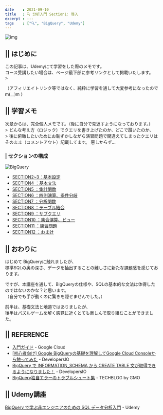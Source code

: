 ```yaml
---
date    : 2021-09-10
title   : 🔍 分析入門 Section1: 導入
excerpt : ---
tags    : ["🔍", "BigQuery", "Udemy"]
---
```



![img](https://img-c.udemycdn.com/course/240x135/2394060_adbb_4.jpg)


## || はじめに
この記事は、Udemyにて学習をした際のメモです。<br>
コース受講したい場合は、ページ最下部に参考リンクとして掲載いたします。<br>>


（アフィリエイトリンク等ではなく、純粋に学習を通して大変参考になったのでm(__)m ）



## || 学習メモ
次章からは、完全個人メモです。（後に自分で見返すようになっております。）<br>>
どんな考え方（ロジック）でクエリを書き上げたのか、どこで躓いたのか、<br>>
後に俯瞰したいためにお恥ずかしながら演習問題で間違えてしまったクエリはそのまま（コメントアウト）記載してます。
悪しからず...



### | セクションの構成

![BigQuery](https://cdn-ssl-devio-img.classmethod.jp/wp-content/uploads/2020/09/gcp-eyecatch-bigquery_1200x630.png)

- [SECTION2~3：基本設定](google_bigquery_2_3)
- [SECTION4  ：基本文法](google_bigquery_4)
- [SECTION5  ：集計関数](google_bigquery_5)
- [SECTION6  ：四則演算、条件分岐](google_bigquery_6)
- [SECTION7  ：分析関数](google_bigquery_7)
- [SECTION8  ：テーブル結合](google_bigquery_8)
- [SECTION9  ：サブクエリ](google_bigquery_9)
- [SECTION10 ：集合演算、ビュー](google_bigquery_10)
- [SECTION11 ：練習問題](google_bigquery_11)
- [SECTION12 ：おまけ](google_bigquery_12)



## || おわりに
はじめて BigQueryに触れましたが、<br>
標準SQLの奥の深さ、データを抽出することの難しさに新たな課題感を感じております。<br>

ですが、本講座を通して、BigQueryの仕様や、SQLの基本的な文法は体得したのではないのかな？と思います。<br>
（自分でも手が動くのに驚きを隠せませんでした。）

前半は、基礎文法と地道ではありましたが、<br>
後半はパズルゲームを解く感覚に近くとても楽しんで取り組むことができました。



## || REFERENCE
* [入門ガイド](https://cloud.google.com/bigquery/docs/how-to) - Google Cloud
* [[初心者向け] Google BigQueryの基礎を理解してGoogle Cloud Consoleから触ってみた](https://dev.classmethod.jp/articles/google-bigquery-debut/) - DevelopersIO
* [BigQuery で INFORMATION_SCHEMA から CREATE TABLE 文が取得できるようになりました！](https://dev.classmethod.jp/articles/bigquery-information-schema-get-create-table-ddl/)  - DevelopersIO
* [BigQuery独自エラーのトラブルシュート集](https://techblog.gmo-ap.jp/2020/12/10/bigquery_trouble_shoot/) - TECHBLOG by GMO



## || Udemy講座
[BigQuery で学ぶ非エンジニアのための SQL データ分析入門](https://www.udemy.com/share/102kOc3@Jm55eXaV2GdLXwnNAoEOPHhXUleiQK0EG6JQboecG715rn2_tpL6jBbg8kL1nsqw/) - Udemy


